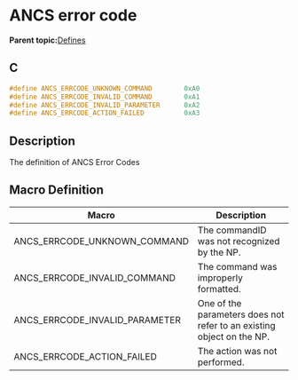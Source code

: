 # ANCS error code

**Parent topic:**[Defines](GUID-F42E97B2-50CB-42D3-86DB-8A3CDD992D8C.md)

## C

```c
#define ANCS_ERRCODE_UNKNOWN_COMMAND        0xA0
#define ANCS_ERRCODE_INVALID_COMMAND        0xA1
#define ANCS_ERRCODE_INVALID_PARAMETER      0xA2
#define ANCS_ERRCODE_ACTION_FAILED          0xA3
```

## Description

The definition of ANCS Error Codes

## Macro Definition

|Macro|Description|
|-----|-----------|
|ANCS\_ERRCODE\_UNKNOWN\_COMMAND|The commandID was not recognized by the NP.|
|ANCS\_ERRCODE\_INVALID\_COMMAND|The command was improperly formatted.|
|ANCS\_ERRCODE\_INVALID\_PARAMETER|One of the parameters does not refer to an existing object on the NP.|
|ANCS\_ERRCODE\_ACTION\_FAILED|The action was not performed.|

